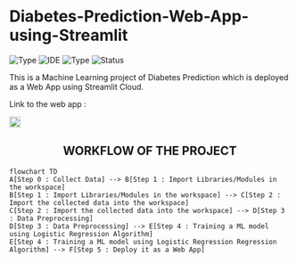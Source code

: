 # Diabetes-Prediction-Web-App-using-Streamlit


![Type](https://img.shields.io/badge/Machine-Learning-red.svg)
![IDE](https://img.shields.io/badge/IDE-JupyterNotebook-orange.svg)
![Type](https://img.shields.io/badge/Type-Supervised-yellow.svg)
![Status](https://img.shields.io/badge/Status-Completed-darkgreen.svg)

This is a Machine Learning project of Diabetes Prediction which is deployed as a Web App using Streamlit Cloud.

Link to the web app : 

<a href="https://dvamsidhar2002-diabetes-pred-diabetes-prediction-web-app-3c1wfu.streamlit.app/">
    <img src="https://img.shields.io/badge/Diabetes Prediction System-0A0A0A?style=plastic&logo=HERE&logoColor=white" height=20></a>

<h2 align='center'>WORKFLOW OF THE PROJECT</h2>

```mermaid
flowchart TD
A[Step 0 : Collect Data] --> B[Step 1 : Import Libraries/Modules in the workspace]
B[Step 1 : Import Libraries/Modules in the workspace] --> C[Step 2 : Import the collected data into the workspace]
C[Step 2 : Import the collected data into the workspace] --> D[Step 3 : Data Preprocessing]
D[Step 3 : Data Preprocessing] --> E[Step 4 : Training a ML model using Logistic Regression Algorithm]
E[Step 4 : Training a ML model using Logistic Regression Regression Algorithm] --> F[Step 5 : Deploy it as a Web App]
```
